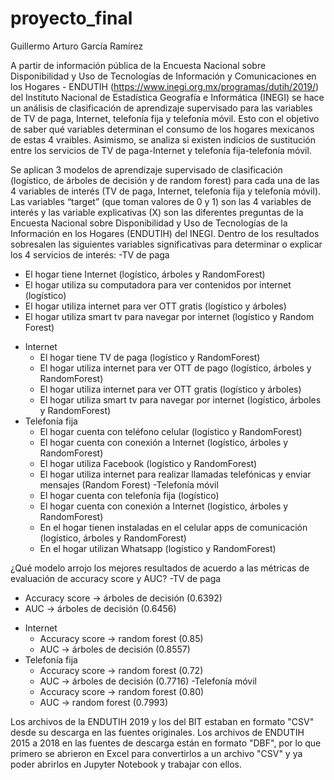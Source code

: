 # proyecto_final

Guillermo Arturo García Ramírez

A partir de información pública de la Encuesta Nacional sobre Disponibilidad y Uso de Tecnologías de Información y Comunicaciones en los Hogares - ENDUTIH (https://www.inegi.org.mx/programas/dutih/2019/) del Instituto Nacional de Estadística Geografía e Informática (INEGI) se hace un análisis de clasificación de aprendizaje supervisado para las variables de TV de paga, Internet, telefonía fija y telefonía móvil. Esto con el objetivo de saber qué variables determinan el consumo de los hogares mexicanos de estas 4 vraibles. Asimismo, se analiza si existen indicios de sustitución entre los servicios de TV de paga-Internet y telefonía fija-telefonía móvil.

Se aplican 3 modelos de aprendizaje supervisado de clasificación (logístico, de árboles de decisión y de random forest) para cada una de las 4 variables de interés (TV de paga, Internet, telefonía fija y telefonía móvil). Las variables “target” (que toman valores de 0 y 1) son las 4 variables de interés y las variable explicativas (X) son las diferentes preguntas de la Encuesta Nacional sobre Disponibilidad y Uso de Tecnologías de la Información en los Hogares (ENDUTIH) del INEGI. Dentro de los resultados sobresalen las siguientes variables significativas para determinar o explicar los 4 servicios de interés:
-TV de paga
  * El hogar tiene Internet (logístico, árboles y RandomForest)
  * El hogar utiliza su computadora para ver contenidos por internet (logístico)
  * El hogar utiliza internet para ver OTT gratis (logístico y árboles) 
  * El hogar utiliza smart tv para navegar por internet (logístico y Random Forest)
- Internet
  * El hogar tiene TV de paga (logístico y RandomForest)
  * El hogar utiliza internet para ver OTT de pago (logístico, árboles y RandomForest)
  * El hogar utiliza internet para ver OTT gratis (logístico y árboles)
  * El hogar utiliza smart tv para navegar por internet (logístico, árboles y RandomForest)
- Telefonía fija
  * El hogar cuenta con teléfono celular (logístico y RandomForest)
  * El hogar cuenta con conexión a Internet (logístico, árboles y RandomForest)
  * El hogar utiliza Facebook (logístico y RandomForest)
  * El hogar utiliza internet para realizar llamadas telefónicas y enviar mensajes (Random Forest)
-Telefonía móvil
  * El hogar cuenta con telefonía fija (logístico)
  * El hogar cuenta con conexión a Internet (logístico, árboles y RandomForest)
  * En el hogar tienen instaladas en el celular apps de comunicación (logístico, árboles y RandomForest)
  * En el hogar utilizan Whatsapp (logístico y RandomForest)

¿Qué modelo arrojo los mejores resultados de acuerdo a las métricas de evaluación de accuracy score y AUC?
-TV de paga
  * Accuracy score -> árboles de decisión (0.6392)
  * AUC -> árboles de decisión (0.6456)
- Internet
  * Accuracy score -> random forest (0.85)
  * AUC -> árboles de decisión (0.8557)
- Telefonía fija
  * Accuracy score -> random forest (0.72)
  * AUC -> árboles de decisión (0.7716)
-Telefonía móvil
  * Accuracy score -> random forest (0.80)
  * AUC -> random forest (0.7993)

Los archivos de la ENDUTIH 2019 y los del BIT estaban en formato "CSV" desde su descarga en las fuentes originales. Los archivos de ENDUTIH 2015 a 2018 en las fuentes de descarga están en formato "DBF", por lo que primero se abrieron en Excel para convertirlos a un archivo "CSV" y ya poder abrirlos en Jupyter Notebook y trabajar con ellos.

